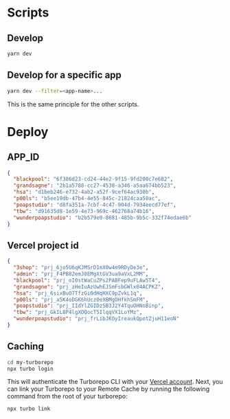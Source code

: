 # Scripts

## Develop

```sh
yarn dev
```

## Develop for a specific app

```sh
yarn dev --filter=<app-name>...
```

This is the same principle for the other scripts.

# Deploy

## APP_ID

```json
{
  "blackpool": "6f306d23-cd24-44e2-9f15-9fd200c7e602",
  "grandsagne": "2b1a5788-cc27-4530-a346-a5aa674bb523",
  "hsa": "d1beb246-e732-4ab2-a52f-9cef64ac930b",
  "p00ls": "b5ee19db-47b4-4e55-845c-21824caa50ac",
  "poapstudio": "d8fa351a-7cbf-4c47-904d-7934eecd77ef",
  "tbw": "d91635d8-1e59-4e73-969c-462768a74b16",
  "wunderpoapstudio": "b2b579e0-8681-485b-9b5c-332f74edae6b"
}
```

## Vercel project id

```json
{
  "3shop": "prj_6jo5U6qKJMSrD1mX0w4m9RDyDe3e",
  "admin": "prj_F4PB82emJ8EMgXtGV3ua9aVxL2MM",
  "blackpool": "prj_oI0stWaCuZPs2PABFep9uFLAw5T4",
  "grandsagne": "prj_zHeIuAzUwhEJSmFsbGWlx04ACPKZ",
  "hsa": "prj_6sixBuO7TfzGi0dHqHXC9pZvkL1q",
  "p00ls": "prj_a5K4oDGK6hUcz0eXBMgOHfkhSmFM",
  "poapstudio": "prj_IIdYlZGIDzSB3J2Y4TquOHNnBinp",
  "tbw": "prj_GkIL8P4lgXOQocT5IlqqVX1LoYMz",
  "wunderpoapstudio": "prj_frLibJKOyIreaukQpotZjuH11eoN"
}
```

## Caching

```sh
cd my-turborepo
npx turbo login
```

This will authenticate the Turborepo CLI with your [Vercel account](https://vercel.com/docs/concepts/personal-accounts/overview).
Next, you can link your Turborepo to your Remote Cache by running the following command from the root of your turborepo:

```
npx turbo link
```
